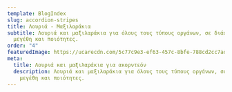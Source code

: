 ```yaml
---
template: BlogIndex
slug: accordion-stripes
title: Λουριά - Μαξιλαράκια
subtitle: Λουριά και μαξιλαράκια για όλους τους τύπους οργάνων, σε διάφορα
  μεγέθη και ποιότητες.
order: "4"
featuredImage: https://ucarecdn.com/5c77c9e3-ef63-457c-8bfe-788cd2cc7ad6/
meta:
  title: Λουριά και μαξιλαράκια για ακορντεόν
  description: Λουριά και μαξιλαράκια για όλους τους τύπους οργάνων, σε διάφορα
    μεγέθη και ποιότητες.
---
```

